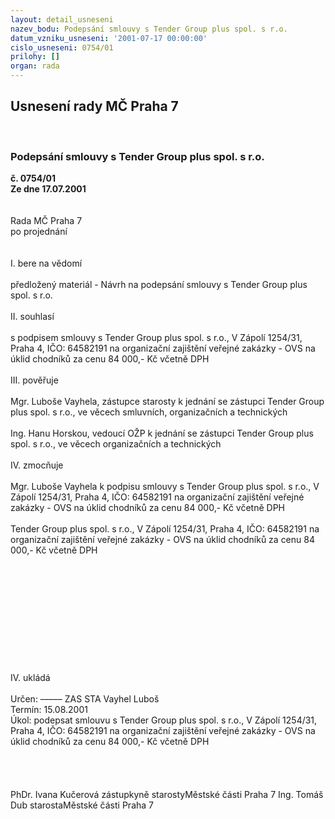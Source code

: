 ```yaml
---
layout: detail_usneseni
nazev_bodu: Podepsání smlouvy s Tender Group plus spol. s r.o.
datum_vzniku_usneseni: '2001-07-17 00:00:00'
cislo_usneseni: 0754/01
prilohy: []
organ: rada
---
```

<div id="ucUsn_pList" class="usn">
	<span><h2>Usnesení rady MČ Praha 7 </h2>
<br></span><div class="standBody">
<span><h3>Podepsání smlouvy s Tender Group plus spol. s r.o.</h3></span><div class="center">
		<strong>č. 0754/01</strong><br>
	</div>
<div class="center">
		<strong>Ze dne 17.07.2001</strong><br><br>
	</div>
<br>Rada MČ Praha 7<br>po projednání<br><br><br>I.	bere na vědomí<br><br> předložený materiál - Návrh na podepsání smlouvy s Tender Group plus spol. s r.o.<br><br>II.	souhlasí <br><br>s podpisem smlouvy s Tender Group plus spol. s r.o., V Zápolí 1254/31, Praha 4, IČO: 64582191 na organizační zajištění veřejné zakázky - OVS na úklid chodníků za cenu 84 000,- Kč včetně DPH <br><br>III.	pověřuje <br><br>Mgr. Luboše Vayhela, zástupce starosty k jednání se zástupci Tender Group plus spol. s r.o., ve věcech smluvních, organizačních a technických<br><br>Ing. Hanu Horskou, vedoucí OŽP k jednání se zástupci Tender Group plus spol. s r.o., ve věcech  organizačních a technických<br><br>IV.	zmocňuje <br><br>Mgr. Luboše Vayhela k podpisu smlouvy s Tender Group plus spol. s r.o., V Zápolí 1254/31, Praha 4, IČO: 64582191 na organizační zajištění veřejné zakázky - OVS na úklid chodníků za cenu 84 000,- Kč včetně DPH <br><br>Tender Group plus spol. s r.o., V Zápolí 1254/31, Praha 4, IČO: 64582191 na organizační zajištění veřejné zakázky - OVS na úklid chodníků za cenu 84 000,- Kč včetně DPH<br><br><br><br><br><br><br><br><br><br><br><br>IV.	ukládá <br><br> Určen:	–––––	ZAS STA Vayhel Luboš<br>Termín: 15.08.2001<br>Úkol:	podepsat smlouvu s Tender Group plus spol. s r.o., V Zápolí 1254/31, Praha 4, IČO: 64582191 na organizační zajištění veřejné zakázky - OVS na úklid chodníků za cenu 84 000,- Kč včetně DPH <br> <br><br> <br> 	<br>PhDr. Ivana Kučerová zástupkyně starostyMěstské části Praha 7	Ing. Tomáš Dub starostaMěstské části Praha 7<br>	<br><br>
</div>
</div>